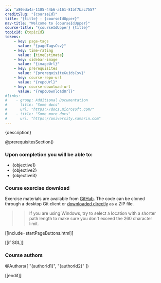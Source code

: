```yaml
---
id: "a80eda4a-1105-44b6-a161-81bf7bac7557"
creditSlug: "{courseId}"
title: "{title} - {courseIdUpper}"
nav-title: "Welcome to {courseIdUpper}"
course-title: "{courseIdUpper} {title}"
topicId: {topicId}
tokens:
    - key: page-tags
      value: "{pageTagsCsv}"
    - key: time-rating
      value: {timeEstimate}
    - key: sidebar-image
      value: "{imageUrl}"
    - key: prerequisites
      value: "{prerequisiteGuidsCsv}"
    - key: course-repo-url
      value: "{repoUrl}"
    - key: course-download-url
      value: "{repoDownloadUrl}"
#links:
#    - group: Additional Documentation
#      title: "Some docs"
#      url: "https://docs.microsoft.com/"
#    - title: "Some more docs"
#      url: "https://university.xamarin.com"
---
```


{description}

@prerequisitesSection()

### Upon completion you will be able to:

- {objective1}
- {objective2}
- {objective3}

### Course exercise download

Exercise materials are available from [GitHub]({{course-repo-url}}). The code can be cloned through a desktop Git client or [downloaded directly]({{course-download-url}}) as a ZIP file.

>> If you are using Windows, try to select a location with a shorter path length to make sure you don't exceed the 260 character limit.

[[include=startPageButtons.html]]

[[if SGL]]

### Course authors

@Authors([ "{authorId1}", "{authorId2}" ])

[[endif]]

